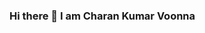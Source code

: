 ### Hi there 👋 I am Charan Kumar Voonna

<!--
**voonnacharankumar/voonnacharankumar** is a ✨ _special_ ✨ repository because its `README.md` (this file) appears on your GitHub profile.

Here are some ideas to get you started:

- 🔭 I’m currently working on Problem Solving.
- 🌱 I’m currently learning Web Development.
- 📫 How to reach me: [Linkedin](https://www.linkedin.com/in/charan-kumar-voonna-4a94881bb/)
- 😄 Pronouns: he/his
-->

